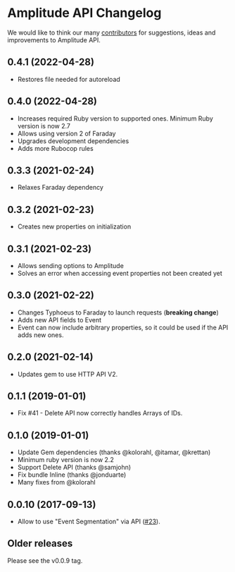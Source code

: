 # Amplitude API Changelog

We would like to think our many [contributors](https://github.com/toothrot/amplitude-api/graphs/contributors) for
suggestions, ideas and improvements to Amplitude API.

## 0.4.1 (2022-04-28)
* Restores file needed for autoreload

## 0.4.0 (2022-04-28)
* Increases required Ruby version to supported ones. Minimum Ruby version is now 2.7
* Allows using version 2 of Faraday
* Upgrades development dependencies
* Adds more Rubocop rules

## 0.3.3 (2021-02-24)
* Relaxes Faraday dependency

## 0.3.2 (2021-02-23)
* Creates new properties on initialization

## 0.3.1 (2021-02-23)
* Allows sending options to Amplitude
* Solves an error when accessing event properties not been created yet

## 0.3.0 (2021-02-22)

* Changes Typhoeus to Faraday to launch requests (**breaking change**)
* Adds new API fields to Event
* Event can now include arbitrary properties, so it could be used if the API adds new ones.

## 0.2.0 (2021-02-14)

* Updates gem to use HTTP API V2.

## 0.1.1 (2019-01-01)

* Fix #41 - Delete API now correctly handles Arrays of IDs.

## 0.1.0 (2019-01-01)

* Update Gem dependencies (thanks @kolorahl, @itamar, @krettan)
* Minimum ruby version is now 2.2
* Support Delete API (thanks @samjohn)
* Fix bundle Inline (thanks @jonduarte)
* Many fixes from @kolorahl

## 0.0.10 (2017-09-13)

* Allow to use "Event Segmentation" via API ([#23](https://github.com/toothrot/amplitude-api/pull/23)).

## Older releases

Please see the v0.0.9 tag.
